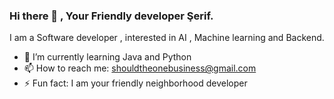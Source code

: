 ### Hi there 👋 , Your Friendly developer Şerif.

I am a Software developer , interested in AI , Machine learning and Backend.

- 🌱 I’m currently learning Java and Python
- 📫 How to reach me: shouldtheonebusiness@gmail.com
- ⚡ Fun fact: I am your friendly neighborhood developer 
<!--
**Sherif213/Sherif213** is a ✨ _special_ ✨ repository because its `README.md` (this file) appears on your GitHub profile.

Here are some ideas to get you started:

- 🔭 I’m currently working on ...

- 👯 I’m looking to collaborate on ...
- 🤔 I’m looking for help with ...
- 💬 Ask me about ...
🤔 I’m looking for help with ...

-->
